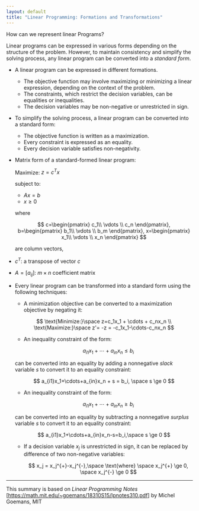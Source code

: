 ```yaml
---
layout: default
title: "Linear Programming: Formations and Transformations"
---
```

How can we represent linear Programs?

Linear programs can be expressed in various forms depending on the structure of the problem. However, to maintain consistency and simplify the solving process, any linear program can be converted into a *standard form*.

- A linear program can be expressed in different formations.
    - The objective function may involve maximizing or minimizing a linear expression, depending on the context of the problem.
    - The constraints, which restrict the decision variables, can be equalities or inequalities.
    - The decision variables may be non-negative or unrestricted in sign.

- To simplify the solving process, a linear program can be converted into a standard form:
    - The objective function is written as a maximization.
    - Every constraint is expressed as an equality.
    - Every decision variable satisfies non-negativity.

- Matrix form of a standard-formed linear program:
    
    Maximize: $z = c^{T}x$

    subject to:
    - $Ax = b$
    - $x \ge 0$

    where

    $$
    c=\begin{pmatrix} c_1\\ \vdots \\ c_n \end{pmatrix},
    b=\begin{pmatrix} b_1\\ \vdots \\ b_m \end{pmatrix},
    x=\begin{pmatrix} x_1\\ \vdots \\ x_n \end{pmatrix}
    $$

    are column vectors,

- $c^{T}$: a transpose of vector $c$
- $A=[a_{ij}]$: $m \times n$ coefficient matrix

- Every linear program can be transformed into a standard form using the following techniques:

    - A minimization objective can be converted to a maximization objective by negating it:

    $$
    \text{Minimize:}\space z=c_1x_1 + \cdots + c_nx_n \\
    \text{Maximize:}\space z'= -z = -c_1x_1-\cdots-c_nx_n
    $$

    - An inequality constraint of the form:

        $$
        a_{i1}x_1+\cdots+a_{in}x_n \le b_i
        $$

    can be converted into an equality by adding a nonnegative *slack* variable $s$ to convert it to an equality constraint:

    $$
    a_{i1}x_1+\cdots+a_{in}x_n + s = b_i, \space s \ge 0
    $$
    
    - An inequality constraint of the form:

        $$
        a_{i1}x_1+\cdots+a_{in}x_n \ge b_i
        $$
        
    can be converted into an equality by subtracting a nonnegative *surplus* variable $s$ to convert it to an equality constraint:
        
    
    $$
    a_{i1}x_1+\cdots+a_{in}x_n-s=b_i,\space s \ge 0
    $$
    
    - If a decision variable $x_j$ is unrestricted in sign, it can be replaced by difference of two non-negative variables:
        
        $$
        x_j = x_j^{+}-x_j^{-},\space \text{where} \space x_j^{+} \ge 0, \space x_j^{-} \ge 0
        $$

---
This summary is based on *Linear Programming Notes* [https://math.mit.edu/~goemans/18310S15/lpnotes310.pdf] by Michel Goemans, MIT
